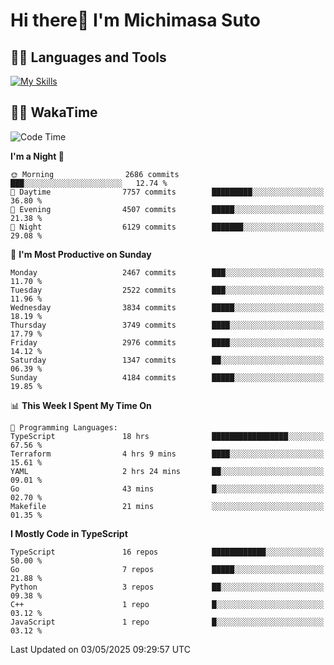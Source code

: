 # Hi there👋 I'm Michimasa Suto

## 🧑‍💻 Languages and Tools
[![My Skills](https://skillicons.dev/icons?i=ts,nextjs,react,go,python,aws)](https://skillicons.dev)

<!--
**Suto-Michimasa/Suto-Michimasa** is a ✨ _special_ ✨ repository because its `README.md` (this file) appears on your GitHub profile.

Here are some ideas to get you started:

- 🔭 I’m currently working on ...
- 🌱 I’m currently learning ...
- 👯 I’m looking to collaborate on ...
- 🤔 I’m looking for help with ...
- 💬 Ask me about ...
- 📫 How to reach me: ...
- 😄 Pronouns: ...
- ⚡ Fun fact: ...
-->
<!--
## 💎 Github Stats

<div>
  <img height="170" align="left" src="https://github-readme-stats.vercel.app/api?username=Suto-michimasa&count_private=true&show_icons=true&theme=dark" />
  <img height="170" src="https://github-readme-stats.vercel.app/api/top-langs/?username=Suto-michimasa&langs_count=8&layout=compact&theme=dark" />
</div>
-->
<!-- ## 🏆 GitHub Profile Trophy

<img width="800" src="https://github-profile-trophy.vercel.app/?username=Suto-michimasa&theme=onedark&no-frame=true"/>
 -->

## 🧑‍💻 WakaTime
<!--START_SECTION:waka-->
![Code Time](http://img.shields.io/badge/Code%20Time-767%20hrs%2012%20mins-blue)

**I'm a Night 🦉** 

```text
🌞 Morning                2686 commits        ███░░░░░░░░░░░░░░░░░░░░░░   12.74 % 
🌆 Daytime                7757 commits        █████████░░░░░░░░░░░░░░░░   36.80 % 
🌃 Evening                4507 commits        █████░░░░░░░░░░░░░░░░░░░░   21.38 % 
🌙 Night                  6129 commits        ███████░░░░░░░░░░░░░░░░░░   29.08 % 
```
📅 **I'm Most Productive on Sunday** 

```text
Monday                   2467 commits        ███░░░░░░░░░░░░░░░░░░░░░░   11.70 % 
Tuesday                  2522 commits        ███░░░░░░░░░░░░░░░░░░░░░░   11.96 % 
Wednesday                3834 commits        █████░░░░░░░░░░░░░░░░░░░░   18.19 % 
Thursday                 3749 commits        ████░░░░░░░░░░░░░░░░░░░░░   17.79 % 
Friday                   2976 commits        ████░░░░░░░░░░░░░░░░░░░░░   14.12 % 
Saturday                 1347 commits        ██░░░░░░░░░░░░░░░░░░░░░░░   06.39 % 
Sunday                   4184 commits        █████░░░░░░░░░░░░░░░░░░░░   19.85 % 
```


📊 **This Week I Spent My Time On** 

```text
💬 Programming Languages: 
TypeScript               18 hrs              █████████████████░░░░░░░░   67.56 % 
Terraform                4 hrs 9 mins        ████░░░░░░░░░░░░░░░░░░░░░   15.61 % 
YAML                     2 hrs 24 mins       ██░░░░░░░░░░░░░░░░░░░░░░░   09.01 % 
Go                       43 mins             █░░░░░░░░░░░░░░░░░░░░░░░░   02.70 % 
Makefile                 21 mins             ░░░░░░░░░░░░░░░░░░░░░░░░░   01.35 % 
```

**I Mostly Code in TypeScript** 

```text
TypeScript               16 repos            ████████████░░░░░░░░░░░░░   50.00 % 
Go                       7 repos             █████░░░░░░░░░░░░░░░░░░░░   21.88 % 
Python                   3 repos             ██░░░░░░░░░░░░░░░░░░░░░░░   09.38 % 
C++                      1 repo              █░░░░░░░░░░░░░░░░░░░░░░░░   03.12 % 
JavaScript               1 repo              █░░░░░░░░░░░░░░░░░░░░░░░░   03.12 % 
```




 Last Updated on 03/05/2025 09:29:57 UTC
<!--END_SECTION:waka-->
